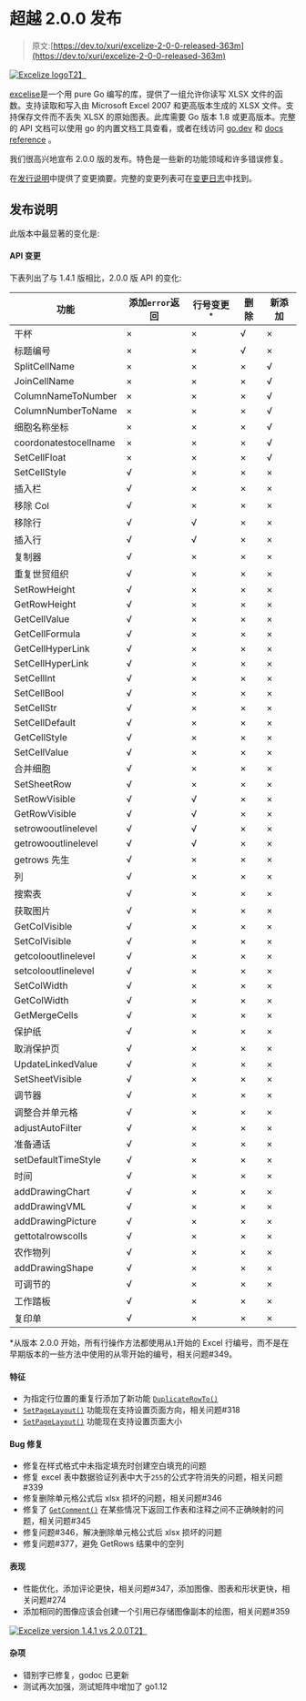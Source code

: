 # 超越 2.0.0 发布

> 原文:[https://dev.to/xuri/excelize-2-0-0-released-363m](https://dev.to/xuri/excelize-2-0-0-released-363m)

[![Excelize logo](../Images/87625897652fda39abe35859c99fdb8b.png)T2】](https://res.cloudinary.com/practicaldev/image/fetch/s--f_rS1swf--/c_limit%2Cf_auto%2Cfl_progressive%2Cq_auto%2Cw_880/https://xuri.me/excelize/images/excelize.svg)

[excelise](https://github.com/xuri/excelize)是一个用 pure Go 编写的库，提供了一组允许你读写 XLSX 文件的函数。支持读取和写入由 Microsoft Excel 2007 和更高版本生成的 XLSX 文件。支持保存文件而不丢失 XLSX 的原始图表。此库需要 Go 版本 1.8 或更高版本。完整的 API 文档可以使用 go 的内置文档工具查看，或者在线访问 [go.dev](https://pkg.go.dev/github.com/xuri/excelize) 和 [docs reference](https://xuri.me/excelize/) 。

我们很高兴地宣布 2.0.0 版的发布。特色是一些新的功能领域和许多错误修复。

在[发行说明](https://github.com/xuri/excelize/releases/tag/v2.0.0)中提供了变更摘要。完整的变更列表可在[变更日志](https://github.com/xuri/excelize/compare/v1.4.1...v2.0.0)中找到。

## [](#release-notes)发布说明

此版本中最显著的变化是:

#### [](#api-changed)API 变更

下表列出了与 1.4.1 版相比，2.0.0 版 API 的变化:

| 功能 | 添加`error`返回 | 行号变更 <sup>*</sup> | 删除 | 新添加 |
| --- | --- | --- | --- | --- |
| 干杯 | × | × | √ | × |
| 标题编号 | × | × | √ | × |
| SplitCellName | × | × | × | √ |
| JoinCellName | × | × | × | √ |
| ColumnNameToNumber | × | × | × | √ |
| ColumnNumberToName | × | × | × | √ |
| 细胞名称坐标 | × | × | × | √ |
| coordonatestocellname | × | × | × | √ |
| SetCellFloat | × | × | × | √ |
| SetCellStyle | √ | × | × | × |
| 插入栏 | √ | × | × | × |
| 移除 Col | √ | × | × | × |
| 移除行 | √ | √ | × | × |
| 插入行 | √ | √ | × | × |
| 复制器 | √ | × | × | × |
| 重复世贸组织 | √ | × | × | × |
| SetRowHeight | √ | × | × | × |
| GetRowHeight | √ | × | × | × |
| GetCellValue | √ | × | × | × |
| GetCellFormula | √ | × | × | × |
| GetCellHyperLink | √ | × | × | × |
| SetCellHyperLink | √ | × | × | × |
| SetCellInt | √ | × | × | × |
| SetCellBool | √ | × | × | × |
| SetCellStr | √ | × | × | × |
| SetCellDefault | √ | × | × | × |
| GetCellStyle | √ | × | × | × |
| SetCellValue | √ | × | × | × |
| 合并细胞 | √ | × | × | × |
| SetSheetRow | √ | × | × | × |
| SetRowVisible | √ | √ | × | × |
| GetRowVisible | √ | √ | × | × |
| setrowooutlinelevel | √ | √ | × | × |
| getrowooutlinelevel | √ | √ | × | × |
| getrows 先生 | √ | × | × | × |
| 列 | √ | × | × | × |
| 搜索表 | √ | × | × | × |
| 获取图片 | √ | × | × | × |
| GetColVisible | √ | × | × | × |
| SetColVisible | √ | × | × | × |
| getcolooutlinelevel | √ | × | × | × |
| setcolooutlinelevel | √ | × | × | × |
| SetColWidth | √ | × | × | × |
| GetColWidth | √ | × | × | × |
| GetMergeCells | √ | × | × | × |
| 保护纸 | √ | × | × | × |
| 取消保护页 | √ | × | × | × |
| UpdateLinkedValue | √ | × | × | × |
| SetSheetVisible | √ | × | × | × |
| 调节器 | √ | × | × | × |
| 调整合并单元格 | √ | × | × | × |
| adjustAutoFilter | √ | × | × | × |
| 准备通话 | √ | × | × | × |
| setDefaultTimeStyle | √ | × | × | × |
| 时间 | √ | × | × | × |
| addDrawingChart | √ | × | × | × |
| addDrawingVML | √ | × | × | × |
| addDrawingPicture | √ | × | × | × |
| gettotalrowscolls | √ | × | × | × |
| 农作物列 | √ | × | × | × |
| addDrawingShape | √ | × | × | × |
| 可调节的 | √ | × | × | × |
| 工作踏板 | √ | × | × | × |
| 复印单 | √ | × | × | × |

*从版本 2.0.0 开始，所有行操作方法都使用从`1`开始的 Excel 行编号，而不是在早期版本的一些方法中使用的从零开始的编号，相关问题#349。

#### [](#feature)特征

*   为指定行位置的重复行添加了新功能 [`DuplicateRowTo()`](https://pkg.go.dev/github.com/xuri/excelize/v2@v2.0.0#File.WriteTo)
*   [`SetPageLayout()`](https://pkg.go.dev/github.com/xuri/excelize/v2@v2.0.0#File.SetPageLayout) 功能现在支持设置页面方向，相关问题#318
*   [`SetPageLayout()`](https://pkg.go.dev/github.com/xuri/excelize/v2@v2.0.0#File.SetPageLayout) 功能现在支持设置页面大小

#### [](#bug-fixes)Bug 修复

*   修复在样式格式中未指定填充时创建空白填充的问题
*   修复 excel 表中数据验证列表中大于`255`的公式字符消失的问题，相关问题#339
*   修复删除单元格公式后 xlsx 损坏的问题，相关问题#346
*   修复了 [`GetComment()`](https://pkg.go.dev/github.com/xuri/excelize/v2@v2.0.0#File.GetComment) 在某些情况下返回工作表和注释之间不正确映射的问题，相关问题#345
*   修复问题#346，解决删除单元格公式后 xlsx 损坏的问题
*   修复问题#377，避免 GetRows 结果中的空列

#### [](#performance)表现

*   性能优化，添加评论更快，相关问题#347，添加图像、图表和形状更快，相关问题#274
*   添加相同的图像应该会创建一个引用已存储图像副本的绘图，相关问题#359

[![Excelize version 1.4.1 vs 2.0.0](../Images/2fbcae60728628b068f635fda1d87cbc.png)T2】](https://res.cloudinary.com/practicaldev/image/fetch/s--6HwdbLjD--/c_limit%2Cf_auto%2Cfl_progressive%2Cq_auto%2Cw_880/https://user-images.githubusercontent.com/2809468/56576273-7e7f1d80-65fa-11e9-8b47-7b171c5e67e3.png)

#### [](#miscellaneous)杂项

*   错别字已修复，godoc 已更新
*   测试再次加强，测试矩阵中增加了 go1.12